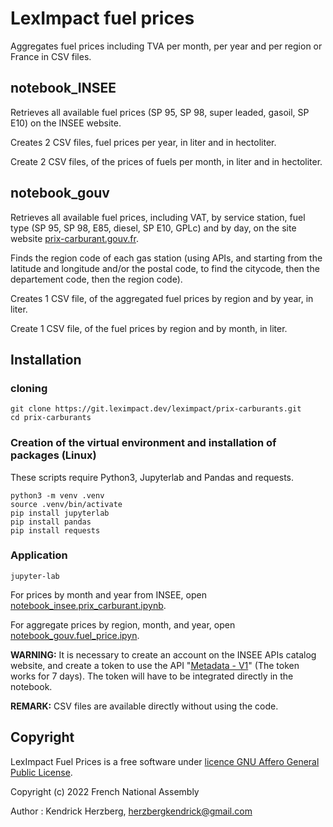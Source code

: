 # LexImpact fuel prices

Aggregates fuel prices including TVA per month, per year and per region or France in CSV files.

## notebook_INSEE

Retrieves all available fuel prices (SP 95, SP 98, super leaded, gasoil, SP E10) on the INSEE website.

Creates 2 CSV files, fuel prices per year, in liter and in hectoliter.

Create 2 CSV files, of the prices of fuels per month, in liter and in hectoliter.

## notebook_gouv

Retrieves all available fuel prices, including VAT, by service station, fuel type (SP 95, SP 98, E85, diesel, SP E10, GPLc) and by day, on the site website [prix-carburant.gouv.fr](https://www.prix-carburants.gouv.fr/).

Finds the region code of each gas station (using APIs, and starting from the latitude and longitude and/or the postal code, to find the citycode, then the departement code, then the region code).

Creates 1 CSV file, of the aggregated fuel prices by region and by year, in liter.

Create 1 CSV file, of the fuel prices by region and by month, in liter.

## Installation
###  cloning

```shell
git clone https://git.leximpact.dev/leximpact/prix-carburants.git
cd prix-carburants
```
### Creation of the virtual environment and installation of packages (Linux)

These scripts require Python3, Jupyterlab and Pandas and requests.

```shell
python3 -m venv .venv
source .venv/bin/activate
pip install jupyterlab
pip install pandas
pip install requests
```

### Application

```shell
jupyter-lab
```

For prices by month and year from INSEE, open [notebook_insee.prix_carburant.ipynb](./notebook_INSEE/prix_carburant.ipynb).

For aggregate prices by region, month, and year, open [notebook_gouv.fuel_price.ipyn]().

**WARNING:** It is necessary to create an account on the INSEE APIs catalog website, and create a token to use the API "[Metadata - V1](https://api.insee.fr/catalogue/site/themes/wso2/subthemes/insee/pages/item-info.jag?name=M%C3%A9tadonn%C3%A9es&version=V1&provider=insee)" (The token works for 7 days). The token will have to be integrated directly in the notebook.

**REMARK:** CSV files are available directly without using the code.

## Copyright

LexImpact Fuel Prices is a free software under [licence GNU Affero General Public License](./LICENSE.md).

Copyright (c) 2022 French National Assembly

Author : Kendrick Herzberg, <herzbergkendrick@gmail.com>